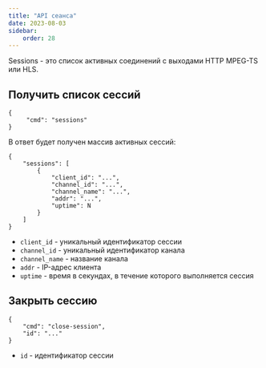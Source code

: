```yaml
---
title: "API сеанса"
date: 2023-08-03
sidebar:
    order: 28
---
```


Sessions - это список активных соединений с выходами HTTP MPEG-TS или HLS.

## Получить список сессий[](/ru/astra/admin-guide/api/session#get-session-list)

```
{
     "cmd": "sessions"
}
```

В ответ будет получен массив активных сессий:

```
{
    "sessions": [
        {
            "client_id": "...",
            "channel_id": "...",
            "channel_name": "...",
            "addr": "...",
            "uptime": N
        }
    ]
}
```

- `client_id` - уникальный идентификатор сессии
- `channel_id` - уникальный идентификатор канала
- `channel_name` - название канала
- `addr` - IP-адрес клиента
- `uptime` - время в секундах, в течение которого выполняется сессия

## Закрыть сессию[](/ru/astra/admin-guide/api/session#close-session)

```
{
    "cmd": "close-session",
    "id": "..."
}
```

- `id` - идентификатор сессии

